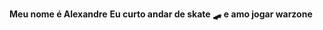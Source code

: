 <b>Meu nome é Alexandre</b> 
<span><b>Eu curto andar de skate 🛹</b></span>
<b>e amo jogar warzone</b> 
 </tr>
